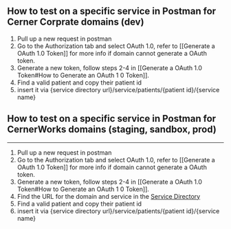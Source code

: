 ## How to test on a specific service in Postman for Cerner Corprate domains (dev)
1. Pull up a new request in postman
2. Go to the Authorization tab and select OAuth 1.0, refer to [[Generate a OAuth 1.0 Token]] for more info if domain cannot generate a OAuth token.
3. Generate a new token, follow steps 2-4 in [[Generate a OAuth 1.0 Token#How to Generate an OAuth 1 0 Token]].
4. Find a valid patient and copy their patient id
5. insert it via {service directory url}/service/patients/{patient id}/{service name}

## How to test on a specific service in Postman for CernerWorks domains (staging, sandbox, prod)
---
1. Pull up a new request in postman
2. Go to the Authorization tab and select OAuth 1.0, refer to [[Generate a OAuth 1.0 Token]] for more info if domain cannot generate a OAuth token.
3. Generate a new token, follow steps 2-4 in [[Generate a OAuth 1.0 Token#How to Generate an OAuth 1 0 Token]].
4. Find the URL for the domain and service in the [Service Directory](https://directory.careaware.com/services-directory/)
5. Find a valid patient and copy their patient id
6. insert it via {service directory url}/service/patients/{patient id}/{service name}